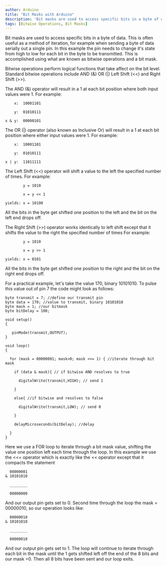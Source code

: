 ```yaml
---
author: Arduino
title: "Bit Masks with Arduino"
description: 'Bit masks are used to access specific bits in a byte of data.'
tags: [Bitwise Operations, Bit Masks]
---
```


Bit masks are used to access specific bits in a byte of data. This is often useful as a method of iteration, for example when sending a byte of data serially out a single pin. In this example the pin needs to change it's state from high to low for each bit in the byte to be transmitted. This is accomplished using what are known as bitwise operations and a bit mask.

Bitwise operations perform logical functions that take affect on the bit level. Standard bitwise operations include  AND (&) OR (|) Left Shift (<<) and Right Shift (>>).

The AND (&) operator will result in a 1 at each bit position where both input values were 1.
For example:

```arduino
    x:  10001101

    y:  01010111

x & y:  00000101
```

The OR (|) operator (also known as Inclusive Or) will result in a 1 at each bit position where either input values were 1.
For example:

```arduino
    x:  10001101

    y:  01010111

x | y:  11011111
```

The Left Shift (<<) operator will shift a value to the left the specified number of times.
For example:

```arduino
        y = 1010

        x = y << 1

yields: x = 10100
```

All the bits in the byte get shifted one position to the left and the bit on the left end drops off.

The Right Shift (>>) operator works identically to left shift except that it shifts the value to the right the specified number of times
For example:

```arduino
        y = 1010

        x = y >> 1

yields: x = 0101
```

All the bits in the byte get shifted one position to the right and the bit on the right end drops off.

For a practical example, let's take the value 170, binary 10101010. To pulse this value out of pin 7 the code might look as follows:

```arduino
byte transmit = 7; //define our transmit pin
byte data = 170; //value to transmit, binary 10101010
byte mask = 1; //our bitmask
byte bitDelay = 100;

void setup()
{

   pinMode(transmit,OUTPUT);
}

void loop()
{

  for (mask = 00000001; mask>0; mask <<= 1) { //iterate through bit mask

    if (data & mask){ // if bitwise AND resolves to true

      digitalWrite(transmit,HIGH); // send 1

    }

    else{ //if bitwise and resolves to false

      digitalWrite(transmit,LOW); // send 0

    }

    delayMicroseconds(bitDelay); //delay

  }
}
```

Here we use a FOR loop to iterate through a bit mask value, shifting the value one position left each time through the loop. In this example we use the <<= operator which is exactly like the << operator except that it compacts the statement

```arduino
  00000001
& 10101010

  ________

  00000000
```

And our output pin gets set to 0.
Second time through the loop the mask = 00000010, so our operation looks like:

```arduino
  00000010
& 10101010

  ________

  00000010
```

And our output pin gets set to 1. The loop will continue to iterate through each bit in the mask until the 1 gets shifted left off the end of the 8 bits and our mask =0. Then all 8 bits have been sent and our loop exits.

